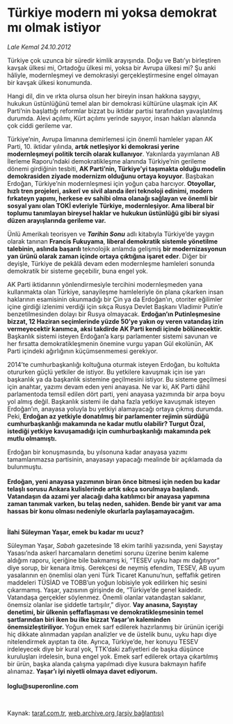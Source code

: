 # Türkiye modern mi yoksa demokrat mı olmak istiyor

*Lale Kemal 24.10.2012*

<div class="yazi"><p>Türkiye çok uzunca bir süredir kimlik arayışında. Doğu ve Batı’yı birleştiren kavşak ülkesi mi, Ortadoğu ülkesi mi, yoksa bir Avrupa ülkesi mi? Şu anki hâliyle, modernleşmeyi ve demokrasiyi gerçekleştirmesine engel olmayan bir kavşak ülkesi konumunda. </p>
<p>Hangi dil, din ve ırkta olursa olsun her bireyin insan hakkına saygıyı, hukukun üstünlüğünü temel alan bir demokrasi kültürüne ulaşmak için AK Parti’nin başlattığı reformlar bizzat bu iktidar partisi tarafından yavaşlatılmış durumda. Alevi açılımı, Kürt açılımı yerinde sayıyor, insan hakları alanında çok ciddi gerileme var. </p>
<p>Türkiye’nin, Avrupa limanına demirlemesi için önemli hamleler yapan AK Parti, 10. iktidar yılında, <b>artık netleşiyor ki demokrasi yerine modernleşmeyi politik tercih olarak kullanıyor</b>. Yakınlarda yayımlanan AB İlerleme Raporu’ndaki demokratikleşme alanında Türkiye’nin gerileme dönemi girdiğinin tesbiti, <b>AK Parti’nin, Türkiye’yi taşımakta olduğu modelin demokrasiden ziyade modernizm olduğunu ortaya koyuyor</b>. Başbakan Erdoğan, Türkiye’nin modernleşmesi için yoğun çaba harcıyor. <b>Otoyollar, hızlı tren projeleri, askerî ve sivil alanda ileri teknoloji edinimi, modern fırkateyn yapımı, herkese ev sahibi olma olanağı sağlayan ve önemli bir sosyal yanı olan TOKİ evleriyle Türkiye, modernleşiyor. Ama liberal bir toplumu tanımlayan bireysel haklar ve hukukun üstünlüğü gibi bir siyasi düzen arayışlarında gerileme var. </b></p>
<p>Ünlü Amerikalı teorisyen ve <b><i>Tarihin Sonu</i></b> adlı kitabıyla Türkiye’de yaygın olarak tanınan <b>Francis Fukuyama</b>, <b>liberal demokratik sistemle yönetilme talebinin, aslında başarılı </b>teknolojik anlamda gelişmiş <b>bir modernizasyonun yan ürünü olarak zaman içinde ortaya çıktığına işaret eder</b>. Diğer bir deyişle, Türkiye de pekâlâ devam eden modernleşme hamleleri sonunda demokratik bir sisteme geçebilir, buna engel yok. </p>
<p>AK Parti iktidarının yönlendirmesiyle tercihini modernleşmeden yana kullanmakta olan Türkiye, sanayileşme hamleleriyle ön plana çıkarken insan haklarının esamisinin okunmadığı bir Çin ya da Erdoğan’ın, otoriter eğilimler içine girdiği izlenimi verdiği için sıkça Rusya Devlet Başkanı Vladimir Putin’e benzetilmesinden dolayı bir Rusya olmayacak. <b>Erdoğan’ın Putinleşmesine bizzat, 12 Haziran seçimlerinde yüzde 50’ye yakın oy veren vatandaş izin vermeyecektir kanımca, aksi takdirde AK Parti kendi içinde bölünecektir. </b>Başkanlık sistemi isteyen Erdoğan’a karşı parlamenter sistemi savunan ve her fırsatta demokratikleşmenin önemine vurgu yapan Gül ekolünün, AK Parti içindeki ağırlığının küçümsenmemesi gerekiyor. </p>
<p>2014’te cumhurbaşkanlığı koltuğuna oturmak isteyen Erdoğan, bu koltukta otururken güçlü yetkiler de istiyor. Bu yetkilere kavuşmak için ise yarı başkanlık ya da başkanlık sistemine geçilmesini istiyor. Bu sisteme geçilmesi için anahtar, yazımı devam eden yeni anayasa. Ne var ki, AK Parti dâhil parlamentoda temsil edilen dört parti, yeni anayasa yazımında bir arpa boyu yol almış değil. Başkanlık sistemi ile daha fazla yetkiye kavuşmak isteyen Erdoğan’ın, anayasa yoluyla bu yetkiyi alamayacağı ortaya çıkmış durumda. Peki, <b>Erdoğan az yetkiyle donatılmış bir parlamenter rejimin sürdüğü cumhurbaşkanlığı makamında ne kadar mutlu olabilir? Turgut Özal, istediği yetkiye kavuşamadığı için cumhurbaşkanlığı makamında pek mutlu olmamıştı. </b></p>
<p>Erdoğan bir konuşmasında, bu yılsonuna kadar anayasa yazımı tamamlanmazsa partisinin, anayasayı yapacağı mealinde bir açıklamada da bulunmuştu.<br/><br/><b>Erdoğan, yeni anayasa yazımının biran önce bitmesi için neden bu kadar telaşlı sorusu Ankara kulislerinde artık sıkça sorulmaya başlandı. Vatandaşın da azami yer alacağı daha katılımcı bir anayasa yapımına zaman tanımak varken, bu telaş neden, sahiden. Bende bir yanıt var ama hassas bir konu olması nedeniyle okurlarla paylaşamayacağım. </b></p>
<p><b><br/>İlahi Süleyman Yaşar, emek bu kadar mı ucuz? </b></p>
<p>Süleyman Yaşar, <i>Sabah</i> gazetesinde 18 ekim tarihli yazısında, yeni Sayıştay Yasası’nda askerî harcamaların denetimi sorunu üzerine benim kaleme aldığım raporu, içeriğine bile bakmamış ki, “TESEV uyku hapı mı dağıtıyor” diye sorup, bir kenara itmiş. Gerekçesi de neymiş efendim, TESEV, AB uyum yasalarının en önemlisi olan yeni Türk Ticaret Kanunu’nun, şeffaflık getiren maddeleri TÜSİAD ve TOBB’un yoğun lobisiyle yok edilirken hiç sesini çıkarmamış. Yaşar, yazısının girişinde de, “Türkiye’de genel kaidedir. Vatandaşa gerçekler söylenmez. Önemli olanlar vatandaştan saklanır, önemsiz olanlar ise şiddetle tartışılır,” diyor. <b>Vay anasına, Sayıştay denetimi, bir ülkenin şeffaflaşması ve demokratikleşmesinin temel şartlarından biri iken bu ilke bizzat Yaşar’ın kaleminden önemsizleştiriliyor. </b>Yoğun emek sarf edilerek hazırlanmış bir ürünün içeriği hiç dikkate alınmadan yapılan analizler ve de üstelik bunu, uyku hapı diye nitelendirmek ayıptan ta öte. Ayrıca, Türkiye’de, her konuyu TESEV irdeleyecek diye bir kural yok, TTK’daki zafiyetleri de başka düşünce kuruluşları irdelesin, buna engel yok. Emek sarf edilerek ortaya çıkartılmış bir ürün, başka alanda çalışma yapılmadı diye kusura bakmayın hafife alınamaz. <b>Yaşar’ı iyi niyetli olmaya davet ediyorum.<br/><br/></b><b>loglu@superonline.com</b></p>
<p> </p>
</div>

Kaynak: [taraf.com.tr](http://www.taraf.com.tr/lale-kemal/makale-turkiye-modern-mi-yoksa-demokrat-mi-olmak-istiyor.htm), [web.archive.org (arşiv bağlantısı)](http://web.archive.org/web/20130818010122/http://www.taraf.com.tr/lale-kemal/makale-turkiye-modern-mi-yoksa-demokrat-mi-olmak-istiyor.htm)

